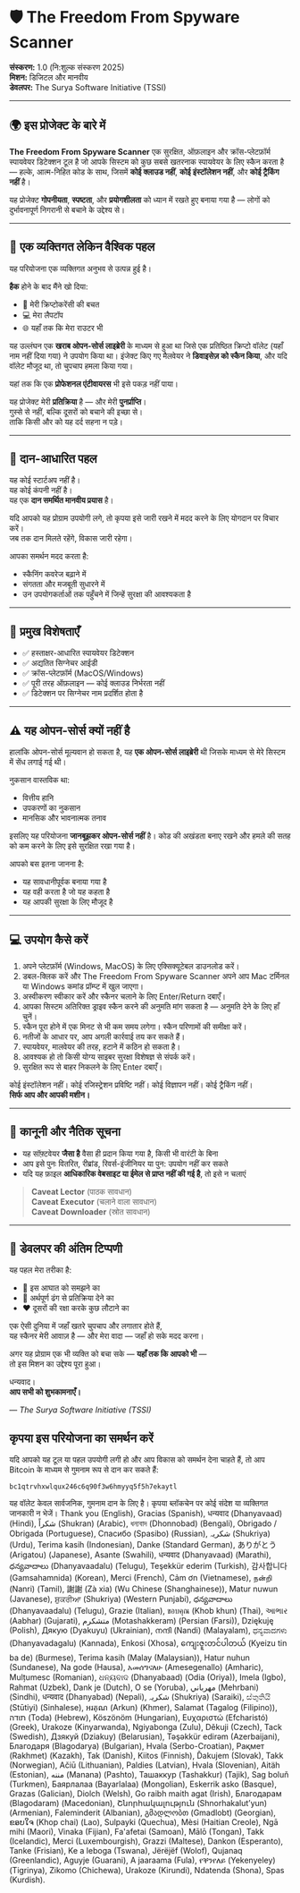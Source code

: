 
# 🛡️ The Freedom From Spyware Scanner
**संस्करण:** 1.0 (नि:शुल्क संस्करण 2025)  
**मिशन:** डिजिटल और मानवीय  
**डेवलपर:** The Surya Software Initiative (TSSI)

---

## 🌍 इस प्रोजेक्ट के बारे में

**The Freedom From Spyware Scanner** एक सुरक्षित, ऑफ़लाइन और क्रॉस-प्लेटफ़ॉर्म स्पायवेयर डिटेक्शन टूल है जो आपके सिस्टम को कुछ सबसे खतरनाक स्पायवेयर के लिए स्कैन करता है — हल्के, आत्म-निहित कोड के साथ, जिसमें **कोई क्लाउड नहीं**, **कोई इंस्टॉलेशन नहीं**, और **कोई ट्रैकिंग नहीं** है।

यह प्रोजेक्ट **गोपनीयता**, **स्पष्टता**, और **प्रयोगशीलता** को ध्यान में रखते हुए बनाया गया है — लोगों को दुर्भावनापूर्ण निगरानी से बचाने के उद्देश्य से।

---

## 🙏 एक व्यक्तिगत लेकिन वैश्विक पहल

यह परियोजना एक व्यक्तिगत अनुभव से उत्पन्न हुई है।

**हैक** होने के बाद मैंने खो दिया:
- 💸 मेरी क्रिप्टोकरेंसी की बचत  
- 💻 मेरा लैपटॉप  
- 🌐 यहाँ तक कि मेरा राउटर भी  

यह उल्लंघन एक **खराब ओपन-सोर्स लाइब्रेरी** के माध्यम से हुआ था जिसे एक प्रतिष्ठित क्रिप्टो वॉलेट (यहाँ नाम नहीं दिया गया) ने उपयोग किया था। इंजेक्ट किए गए मैलवेयर ने **डिवाइसेज़ को स्कैन किया**, और यदि वॉलेट मौजूद था, तो चुपचाप हमला किया गया।

यहां तक कि एक **प्रोफेशनल एंटीवायरस** भी इसे पकड़ नहीं पाया।

यह प्रोजेक्ट मेरी **प्रतिक्रिया** है — और मेरी **पुनर्प्राप्ति**।  
गुस्से से नहीं, बल्कि दूसरों को बचाने की इच्छा से।  
ताकि किसी और को यह दर्द सहना न पड़े।

---

## 💸 दान-आधारित पहल

यह कोई स्टार्टअप नहीं है।  
यह कोई कंपनी नहीं है।  
यह एक **दान समर्थित मानवीय प्रयास** है।

यदि आपको यह प्रोग्राम उपयोगी लगे, तो कृपया इसे जारी रखने में मदद करने के लिए योगदान पर विचार करें।  
जब तक दान मिलते रहेंगे, विकास जारी रहेगा।

आपका समर्थन मदद करता है:
- स्कैनिंग कवरेज बढ़ाने में  
- संगतता और मजबूती सुधारने में  
- उन उपयोगकर्ताओं तक पहुँचने में जिन्हें सुरक्षा की आवश्यकता है

---

## 🔐 प्रमुख विशेषताएँ

- ✅ हस्ताक्षर-आधारित स्पायवेयर डिटेक्शन  
- ✅ अद्यतित सिग्नेचर आईडी  
- ✅ क्रॉस-प्लेटफ़ॉर्म (MacOS/Windows)  
- ✅ पूरी तरह ऑफ़लाइन — कोई क्लाउड निर्भरता नहीं  
- ✅ डिटेक्शन पर सिग्नेचर नाम प्रदर्शित होता है  

---

## ⚠️ यह ओपन-सोर्स क्यों नहीं है

हालांकि ओपन-सोर्स मूल्यवान हो सकता है, यह **एक ओपन-सोर्स लाइब्रेरी** थी जिसके माध्यम से मेरे सिस्टम में सेंध लगाई गई थी।

नुकसान वास्तविक था:
- वित्तीय हानि  
- उपकरणों का नुकसान  
- मानसिक और भावनात्मक तनाव  

इसलिए यह परियोजना **जानबूझकर ओपन-सोर्स नहीं** है। कोड की अखंडता बनाए रखने और हमले की सतह को कम करने के लिए इसे सुरक्षित रखा गया है।

आपको बस इतना जानना है:
- यह सावधानीपूर्वक बनाया गया है  
- यह वही करता है जो यह कहता है  
- यह आपकी सुरक्षा के लिए मौजूद है

---

## 💻 उपयोग कैसे करें

1. अपने प्लेटफ़ॉर्म (Windows, MacOS) के लिए एक्सिक्यूटेबल डाउनलोड करें।  
2. डबल-क्लिक करें और The Freedom From Spyware Scanner अपने आप Mac टर्मिनल या Windows कमांड प्रॉम्प्ट में खुल जाएगा।  
3. अस्वीकरण स्वीकार करें और स्कैनर चलाने के लिए Enter/Return दबाएँ।  
4. आपका सिस्टम अतिरिक्त ड्राइव स्कैन करने की अनुमति मांग सकता है — अनुमति देने के लिए हाँ चुनें।  
5. स्कैन पूरा होने में एक मिनट से भी कम समय लगेगा। स्कैन परिणामों की समीक्षा करें।  
6. नतीजों के आधार पर, आप अगली कार्रवाई तय कर सकते हैं।  
7. स्पायवेयर, मालवेयर की तरह, हटाने में कठिन हो सकता है।  
8. आवश्यक हो तो किसी योग्य साइबर सुरक्षा विशेषज्ञ से संपर्क करें।  
9. सुरक्षित रूप से बाहर निकलने के लिए Enter दबाएँ।

कोई इंस्टॉलेशन नहीं। कोई रजिस्ट्रेशन प्रविष्टि नहीं। कोई विज्ञापन नहीं। कोई ट्रैकिंग नहीं।  
**सिर्फ आप और आपकी मशीन।**

---

## 📜 कानूनी और नैतिक सूचना

- यह सॉफ़्टवेयर **जैसा है** वैसा ही प्रदान किया गया है, किसी भी वारंटी के बिना  
- आप इसे पुनः वितरित, रीब्रांड, रिवर्स-इंजीनियर या पुन: उपयोग नहीं कर सकते  
- यदि यह फ़ाइल **आधिकारिक वेबसाइट या ईमेल से प्राप्त नहीं की गई है**, तो इसे न चलाएं

> **Caveat Lector** (पाठक सावधान)  
> **Caveat Executor** (चलाने वाला सावधान)  
> **Caveat Downloader** (स्रोत सावधान)

---

## 🤝 डेवलपर की अंतिम टिप्पणी

यह पहल मेरा तरीका है:
- 🧠 इस आघात को समझने का  
- 🧰 अर्थपूर्ण ढंग से प्रतिक्रिया देने का  
- ❤️ दूसरों की रक्षा करके कुछ लौटाने का  

एक ऐसी दुनिया में जहाँ खतरे चुपचाप और लगातार होते हैं,  
यह स्कैनर मेरी आवाज़ है — और मेरा वादा — जहाँ हो सके मदद करना।

अगर यह प्रोग्राम एक भी व्यक्ति को बचा सके — **यहाँ तक कि आपको भी** —  
तो इस मिशन का उद्देश्य पूरा हुआ।

धन्यवाद।  
**आप सभी को शुभकामनाएँ।**

— *The Surya Software Initiative (TSSI)*

## कृपया इस परियोजना का समर्थन करें

यदि आपको यह टूल या पहल उपयोगी लगी हो और आप विकास को समर्थन देना चाहते हैं, तो आप Bitcoin के माध्यम से गुमनाम रूप से दान कर सकते हैं:

`bc1qtrvhxwlqux246c6q90f3w6hmyyq5f5h7ekaytl`

यह वॉलेट केवल सार्वजनिक, गुमनाम दान के लिए है। कृपया ब्लॉकचेन पर कोई संदेश या व्यक्तिगत जानकारी न भेजें।
Thank you (English), Gracias (Spanish), धन्यवाद (Dhanyavaad) (Hindi), شكراً (Shukran) (Arabic), ধন্যবাদ (Dhonnobad) (Bengali), Obrigado / Obrigada (Portuguese), Спасибо (Spasibo) (Russian), شکریہ (Shukriya) (Urdu), Terima kasih (Indonesian), Danke (Standard German), ありがとう (Arigatou) (Japanese), Asante (Swahili), धन्यवाद (Dhanyavaad) (Marathi), ధన్యవాదాలు (Dhanyavaadalu) (Telugu), Teşekkür ederim (Turkish), 감사합니다 (Gamsahamnida) (Korean), Merci (French), Cảm ơn (Vietnamese), நன்றி (Nanri) (Tamil), 謝謝 (Zà xia) (Wu Chinese (Shanghainese)), Matur nuwun (Javanese), ਸ਼ੁਕਰੀਆ (Shukriya) (Western Punjabi), ధన్యవాదాలు (Dhanyavaadalu) (Telugu), Grazie (Italian), ขอบคุณ (Khob khun) (Thai), આભાર (Aabhar) (Gujarati), متشکرم (Motashakkeram) (Persian (Farsi)), Dziękuję (Polish), Дякую (Dyakuyu) (Ukrainian), നന്ദി (Nandi) (Malayalam), ಧನ್ಯವಾದಗಳು (Dhanyavadagalu) (Kannada), Enkosi (Xhosa), ကျေးဇူးတင်ပါတယ် (Kyeizu tin ba de) (Burmese), Terima kasih (Malay (Malaysian)), Hatur nuhun (Sundanese), Na gode (Hausa), አመሰግናለሁ (Amesegenallo) (Amharic), Mulțumesc (Romanian), ଧନ୍ୟବାଦ (Dhanyabaad) (Odia (Oriya)), Imela (Igbo), Rahmat (Uzbek), Dank je (Dutch), O se (Yoruba), مهرباني (Mehrbani) (Sindhi), धन्यवाद (Dhanyabad) (Nepali), شکریہ (Shukriya) (Saraiki), ස්තුතියි (Stūtiyi) (Sinhalese), អរគុណ (Arkun) (Khmer), Salamat (Tagalog (Filipino)), תודה (Toda) (Hebrew), Köszönöm (Hungarian), Ευχαριστώ (Efcharistó) (Greek), Urakoze (Kinyarwanda), Ngiyabonga (Zulu), Děkuji (Czech), Tack (Swedish), Дзякуй (Dziakuy) (Belarusian), Təşəkkür edirəm (Azerbaijani), Благодаря (Blagodarya) (Bulgarian), Hvala (Serbo-Croatian), Рақмет (Rakhmet) (Kazakh), Tak (Danish), Kiitos (Finnish), Ďakujem (Slovak), Takk (Norwegian), Ačiū (Lithuanian), Paldies (Latvian), Hvala (Slovenian), Aitäh (Estonian), مننه (Manana) (Pashto), Ташаккур (Tashakkur) (Tajik), Sag boluň (Turkmen), Баярлалаа (Bayarlalaa) (Mongolian), Eskerrik asko (Basque), Grazas (Galician), Diolch (Welsh), Go raibh maith agat (Irish), Благодарам (Blagodaram) (Macedonian), Շնորհակալություն (Shnorhakalut’yun) (Armenian), Faleminderit (Albanian), გმადლობთ (Gmadlobt) (Georgian), ຂອບໃຈ (Khop chai) (Lao), Sulpayki (Quechua), Mèsi (Haitian Creole), Ngā mihi (Maori), Vinaka (Fijian), Fa'afetai (Samoan), Mālō (Tongan), Takk (Icelandic), Merci (Luxembourgish), Grazzi (Maltese), Dankon (Esperanto), Tanke (Frisian), Ke a leboga (Tswana), Jërëjëf (Wolof), Qujanaq (Greenlandic), Aguyje (Guarani), A jaaraama (Fula), የቐንየለይ (Yekenyeley) (Tigrinya), Zikomo (Chichewa), Urakoze (Kirundi), Ndatenda (Shona), Spas (Kurdish).
